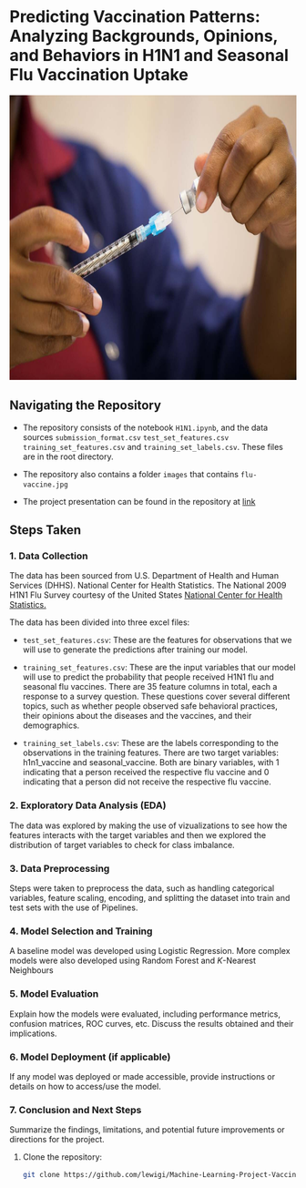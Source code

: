# Predicting Vaccination Patterns: Analyzing Backgrounds, Opinions, and Behaviors in H1N1 and Seasonal Flu Vaccination Uptake

<img src="./images/flu-vaccine.jpg" alt="Flu Vaccine" width="1200" height="500">

## Navigating the Repository

- The repository consists of the notebook `H1N1.ipynb`, and the data sources `submission_format.csv` `test_set_features.csv` `training_set_features.csv` and `training_set_labels.csv`. These files are in the root directory.

- The repository also contains a folder `images` that contains `flu-vaccine.jpg`

- The project presentation can be found in the repository at [link](./example.txt)


## Steps Taken

### 1. Data Collection

The data has been sourced from U.S. Department of Health and Human Services (DHHS). National Center for Health Statistics. The National 2009 H1N1 Flu Survey courtesy of the United States [National Center for Health Statistics.](https://www.cdc.gov/nchs/index.htm)

The data has been divided into three excel files:

* `test_set_features.csv`: These are the features for observations that we will use to generate the predictions after training our model.

* `training_set_features.csv`: These are the input variables that our model will use to predict the probability that people received H1N1 flu and seasonal flu vaccines. There are 35 feature columns in total, each a response to a survey question. These questions cover several different topics, such as whether people observed safe behavioral practices, their opinions about the diseases and the vaccines, and their demographics.    

* `training_set_labels.csv`: These are the labels corresponding to the observations in the training features. There are two target variables: h1n1_vaccine and seasonal_vaccine. Both are binary variables, with 1 indicating that a person received the respective flu vaccine and 0 indicating that a person did not receive the respective flu vaccine.

### 2. Exploratory Data Analysis (EDA)

The data was explored by making the use of vizualizations to see how the features interacts with the target variables and then we explored the distribution of target variables to check for class imbalance.

### 3. Data Preprocessing

Steps were taken to preprocess the data, such as handling categorical variables, feature scaling, encoding, and splitting the dataset into train and test sets with the use of Pipelines.

### 4. Model Selection and Training

A baseline model was developed using Logistic Regression. More complex models were also developed using Random Forest and *K*-Nearest Neighbours

### 5. Model Evaluation

Explain how the models were evaluated, including performance metrics, confusion matrices, ROC curves, etc. Discuss the results obtained and their implications.

### 6. Model Deployment (if applicable)

If any model was deployed or made accessible, provide instructions or details on how to access/use the model.

### 7. Conclusion and Next Steps

Summarize the findings, limitations, and potential future improvements or directions for the project.


1. Clone the repository:
   ```bash
   git clone https://github.com/lewigi/Machine-Learning-Project-Vaccination-Patterns.git
